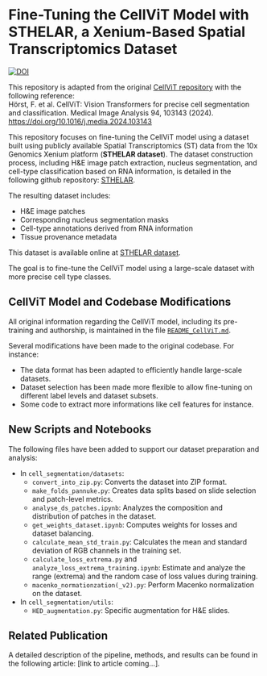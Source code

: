 # Fine-Tuning the CellViT Model with STHELAR, a Xenium-Based Spatial Transcriptomics Dataset

<p>
    <a href="https://doi.org/10.5281/zenodo.15849397"><img src="https://zenodo.org/badge/1015304513.svg" alt="DOI"></a>
</p>

This repository is adapted from the original [CellViT repository](https://github.com/TIO-IKIM/CellViT) with the following reference:  
Hörst, F. et al. CellViT: Vision Transformers for precise cell segmentation and classification. Medical Image Analysis 94, 103143 (2024). https://doi.org/10.1016/j.media.2024.103143

This repository focuses on fine-tuning the CellViT model using a dataset built using publicly available Spatial Transcriptomics (ST) data from the 10x Genomics Xenium platform (**STHELAR dataset**). The dataset construction process, including H&E image patch extraction, nucleus segmentation, and cell-type classification based on RNA information, is detailed in the following github repository: [STHELAR](https://github.com/MICS-Lab/STHELAR).  

The resulting dataset includes:  
- H&E image patches
- Corresponding nucleus segmentation masks
- Cell-type annotations derived from RNA information
- Tissue provenance metadata  

This dataset is available online at [STHELAR dataset](https://www.ebi.ac.uk/biostudies/bioimages/studies/S-BIAD2146).

The goal is to fine-tune the CellViT model using a large-scale dataset with more precise cell type classes.

## CellViT Model and Codebase Modifications

All original information regarding the CellViT model, including its pre-training and authorship, is maintained in the file [`README_CellViT.md`](README_CellViT.md).

Several modifications have been made to the original codebase. For instance:
- The data format has been adapted to efficiently handle large-scale datasets.
- Dataset selection has been made more flexible to allow fine-tuning on different label levels and dataset subsets.
- Some code to extract more informations like cell features for instance.

## New Scripts and Notebooks

The following files have been added to support our dataset preparation and analysis:

- In `cell_segmentation/datasets`:
    - `convert_into_zip.py`: Converts the dataset into ZIP format.
    - `make_folds_pannuke.py`: Creates data splits based on slide selection and patch-level metrics.
    - `analyse_ds_patches.ipynb`: Analyzes the composition and distribution of patches in the dataset.
    - `get_weights_dataset.ipynb`: Computes weights for losses and dataset balancing.
    - `calculate_mean_std_train.py`: Calculates the mean and standard deviation of RGB channels in the training set.
    - `calculate_loss_extrema.py` and `analyze_loss_extrema_training.ipynb`: Estimate and analyze the range (extrema) and the random case of loss values during training.
    - `macenko_normationzation(_v2).py`: Perform Macenko normalization on the dataset.
- In `cell_segmentation/utils`:
    - `HED_augmentation.py`: Specific augmentation for H&E slides.

## Related Publication

A detailed description of the pipeline, methods, and results can be found in the following article: [link to article coming...].